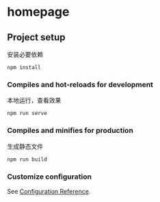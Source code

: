 # homepage

## Project setup
安装必要依赖
```
npm install
```

### Compiles and hot-reloads for development
本地运行，查看效果
```
npm run serve
```

### Compiles and minifies for production
生成静态文件
```
npm run build
```

### Customize configuration
See [Configuration Reference](https://cli.vuejs.org/config/).
